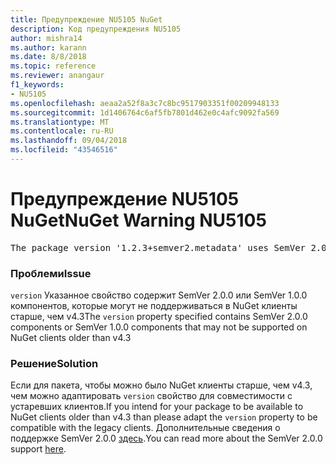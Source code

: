```yaml
---
title: Предупреждение NU5105 NuGet
description: Код предупреждения NU5105
author: mishra14
ms.author: karann
ms.date: 8/8/2018
ms.topic: reference
ms.reviewer: anangaur
f1_keywords:
- NU5105
ms.openlocfilehash: aeaa2a52f8a3c7c8bc9517903351f00209948133
ms.sourcegitcommit: 1d1406764c6af5fb7801d462e0c4afc9092fa569
ms.translationtype: MT
ms.contentlocale: ru-RU
ms.lasthandoff: 09/04/2018
ms.locfileid: "43546516"
---
```

# <a name="nuget-warning-nu5105"></a><span data-ttu-id="2f39d-103">Предупреждение NU5105 NuGet</span><span class="sxs-lookup"><span data-stu-id="2f39d-103">NuGet Warning NU5105</span></span>
<pre>The package version '1.2.3+semver2.metadata' uses SemVer 2.0.0 or components of SemVer 1.0.0 that are not supported on legacy clients. Change the package version to a SemVer 1.0.0 string. If the version contains a release label it must start with a letter. This message can be ignored if the package is not intended for older clients.</pre>

### <a name="issue"></a><span data-ttu-id="2f39d-104">Проблеми</span><span class="sxs-lookup"><span data-stu-id="2f39d-104">Issue</span></span>

<span data-ttu-id="2f39d-105">`version` Указанное свойство содержит SemVer 2.0.0 или SemVer 1.0.0 компонентов, которые могут не поддерживаться в NuGet клиенты старше, чем v4.3</span><span class="sxs-lookup"><span data-stu-id="2f39d-105">The `version` property specified contains SemVer 2.0.0 components or SemVer 1.0.0 components that may not be supported on NuGet clients older than v4.3</span></span>


### <a name="solution"></a><span data-ttu-id="2f39d-106">Решение</span><span class="sxs-lookup"><span data-stu-id="2f39d-106">Solution</span></span>

<span data-ttu-id="2f39d-107">Если для пакета, чтобы можно было NuGet клиенты старше, чем v4.3, чем можно адаптировать `version` свойство для совместимости с устаревших клиентов.</span><span class="sxs-lookup"><span data-stu-id="2f39d-107">If you intend for your package to be available to NuGet clients older than v4.3 than please adapt the `version` property to be compatible with the legacy clients.</span></span> <span data-ttu-id="2f39d-108">Дополнительные сведения о поддержке SemVer 2.0.0 [здесь](https://github.com/NuGet/Home/wiki/SemVer-2.0.0-support).</span><span class="sxs-lookup"><span data-stu-id="2f39d-108">You can read more about the SemVer 2.0.0 support [here](https://github.com/NuGet/Home/wiki/SemVer-2.0.0-support).</span></span>

